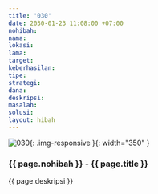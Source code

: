 ```yaml
---
title: '030'
date: 2030-01-23 11:08:00 +07:00
nohibah:
nama:
lokasi:
lama:
target:
keberhasilan:
tipe:
strategi:
dana:
deskripsi:
masalah:
solusi:
layout: hibah
---
```


![030](/static/img/hibahcms/030.png){: .img-responsive }{: width="350" }

### {{ page.nohibah }} - {{ page.title }}

{{ page.deskripsi }}
